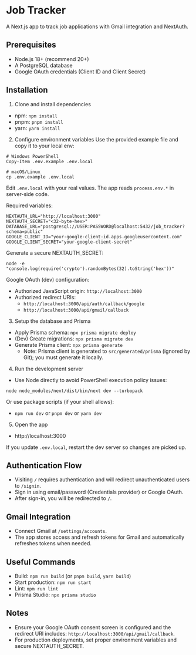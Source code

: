 # Job Tracker

A Next.js app to track job applications with Gmail integration and NextAuth.

## Prerequisites
- Node.js 18+ (recommend 20+)
- A PostgreSQL database
- Google OAuth credentials (Client ID and Client Secret)

## Installation

1) Clone and install dependencies
- npm: `npm install`
- pnpm: `pnpm install`
- yarn: `yarn install`

2) Configure environment variables
Use the provided example file and copy it to your local env:
```
# Windows PowerShell
Copy-Item .env.example .env.local

# macOS/Linux
cp .env.example .env.local
```
Edit `.env.local` with your real values. The app reads `process.env.*` in server-side code.

Required variables:
```
NEXTAUTH_URL="http://localhost:3000"
NEXTAUTH_SECRET="<32-byte-hex>"
DATABASE_URL="postgresql://USER:PASSWORD@localhost:5432/job_tracker?schema=public"
GOOGLE_CLIENT_ID="your-google-client-id.apps.googleusercontent.com"
GOOGLE_CLIENT_SECRET="your-google-client-secret"
```
Generate a secure NEXTAUTH_SECRET:
```
node -e "console.log(require('crypto').randomBytes(32).toString('hex'))"
```

Google OAuth (dev) configuration:
- Authorized JavaScript origin: `http://localhost:3000`
- Authorized redirect URIs:
  - `http://localhost:3000/api/auth/callback/google`
  - `http://localhost:3000/api/gmail/callback`

3) Setup the database and Prisma
- Apply Prisma schema: `npx prisma migrate deploy`
- (Dev) Create migrations: `npx prisma migrate dev`
- Generate Prisma client: `npx prisma generate`
  - Note: Prisma client is generated to `src/generated/prisma` (ignored by Git); you must generate it locally.

4) Run the development server
- Use Node directly to avoid PowerShell execution policy issues:
```
node node_modules/next/dist/bin/next dev --turbopack
```
Or use package scripts (if your shell allows):
- `npm run dev` or `pnpm dev` or `yarn dev`

5) Open the app
- http://localhost:3000

If you update `.env.local`, restart the dev server so changes are picked up.

## Authentication Flow
- Visiting `/` requires authentication and will redirect unauthenticated users to `/signin`.
- Sign in using email/password (Credentials provider) or Google OAuth.
- After sign-in, you will be redirected to `/`.

## Gmail Integration
- Connect Gmail at `/settings/accounts`.
- The app stores access and refresh tokens for Gmail and automatically refreshes tokens when needed.

## Useful Commands
- Build: `npm run build` (or `pnpm build`, `yarn build`)
- Start production: `npm run start`
- Lint: `npm run lint`
- Prisma Studio: `npx prisma studio`

## Notes
- Ensure your Google OAuth consent screen is configured and the redirect URI includes: `http://localhost:3000/api/gmail/callback`.
- For production deployments, set proper environment variables and secure NEXTAUTH_SECRET.
